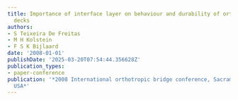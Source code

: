 ```yaml
---
title: Importance of interface layer on behaviour and durability of orthotropic steel
  decks
authors:
- S Teixeira De Freitas
- M H Kolstein
- F S K Bijlaard
date: '2008-01-01'
publishDate: '2025-03-20T07:54:44.356628Z'
publication_types:
- paper-conference
publication: '*2008 International orthotropic bridge conference, Sacramento, California,
  USA*'
---
```

